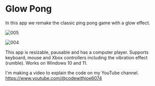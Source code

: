 # Glow Pong

In this app we remake the classic ping pong game with a glow effect.


![005](https://github.com/JoeLumbley/Glow-Pong/assets/77564255/6c493d6b-7a2b-48f8-9f47-e9a3f5c2e801)




![004](https://github.com/JoeLumbley/Glow-Pong/assets/77564255/061a8c13-afc8-47d2-b881-a659734a14fc)






This app is resizable, pausable and has a computer player.
Supports keyboard, mouse and Xbox controllers including the vibration effect (rumble).
Works on Windows 10 and 11.



I'm making a video to explain the code on my YouTube channel.
https://www.youtube.com/@codewithjoe6074


